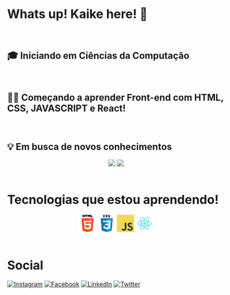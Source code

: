 # Whats up! Kaike here!  🚀 

<br>

## 🎓 Iniciando em Ciências da Computação

<br>

## 👨‍💻 Começando a aprender Front-end com HTML, CSS, JAVASCRIPT e React!

<br>

## 💡 Em busca de novos conhecimentos

<div align="center">
  <img height="200em" src="https://github-readme-stats.vercel.app/api?username=Kaike-Oliveira&theme=codeSTACKr">
  <img height="200em" src="https://github-readme-stats.vercel.app/api/top-langs/?username=Kaike-Oliveira&theme=codeSTACKr">
</div>

<br>

# Tecnologias que estou aprendendo!
<div align="center">
    <code><img height="40" alt="html5" src="https://raw.githubusercontent.com/github/explore/80688e429a7d4ef2fca1e82350fe8e3517d3494d/topics/html/html.png"></code>
    <code><img height="40" alt="css" src="https://raw.githubusercontent.com/github/explore/80688e429a7d4ef2fca1e82350fe8e3517d3494d/topics/css/css.png"></code>
    <code><img height="40" alt="javascript" src="https://raw.githubusercontent.com/github/explore/80688e429a7d4ef2fca1e82350fe8e3517d3494d/topics/javascript/javascript.png"></code>
    <code><img height="40" alt="react" src="https://raw.githubusercontent.com/github/explore/80688e429a7d4ef2fca1e82350fe8e3517d3494d/topics/react/react.png"></code>

</div>

<br>

# Social

[![Instagram](https://img.shields.io/badge/Instagram-E4405F?style=for-the-badge&logo=instagram&logoColor=white
)](https://www.instagram.com/kaikeol_kb/)
[![Facebook](https://img.shields.io/badge/Facebook-1877F2?style=for-the-badge&logo=facebook&logoColor=white
)](https://www.facebook.com/profile.php?id=100053407261853)
[![LinkedIn](https://img.shields.io/badge/LinkedIn-0077B5?style=for-the-badge&logo=linkedin&logoColor=white
)](https://www.linkedin.com/in/kaikeoliveira/)
[![Twitter](https://img.shields.io/badge/Twitter-1DA1F2?style=for-the-badge&logo=twitter&logoColor=white
)](https://twitter.com/KaikeOl25471020)
